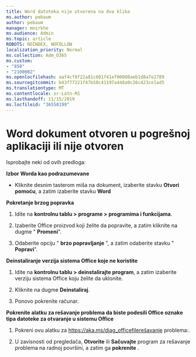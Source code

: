 ```yaml
---
title: Word datoteka nije otvorena na dva klika
ms.author: pebaum
author: pebaum
manager: mnirkhe
ms.audience: Admin
ms.topic: article
ROBOTS: NOINDEX, NOFOLLOW
localization_priority: Normal
ms.collection: Adm_O365
ms.custom:
- "850"
- "2100002"
ms.openlocfilehash: aaf4cf8f22a81c601f41ef00080aeb1d8a7e2789
ms.sourcegitcommit: b43f77221f47b50c41197a448a9c26c423ce1ad5
ms.translationtype: MT
ms.contentlocale: sr-Latn-RS
ms.lasthandoff: 11/15/2019
ms.locfileid: "36558199"
---
```

# <a name="word-document-opened-in-the-wrong-app-or-didnt-open"></a>Word dokument otvoren u pogrešnoj aplikaciji ili nije otvoren

Isprobajte neki od ovih predloga:

**Izbor Worda kao podrazumevane**

- Kliknite desnim tasterom miša na dokument, izaberite stavku **Otvori pomoću**, a zatim izaberite stavku **Word**

**Pokretanje brzog popravka**

1. Idite na **kontrolnu tablu > programe > programima i funkcijama**.

2. Izaberite Office proizvod koji želite da popravite, a zatim kliknite na dugme " **Promeni**".

3. Odaberite opciju " **brzo popravljanje** ", a zatim odaberite stavku " **Popravi**".

**Deinstaliranje verzija sistema Office koje ne koristite**

1. Idite na **kontrolnu tablu > deinstalirajte program**, a zatim izaberite verziju sistema Office koju želite da uklonite.

2. Kliknite na dugme **Deinstaliraj**.

3. Ponovo pokrenite računar.

**Pokrenite alatku za rešavanje problema da biste podesili Office oznake tipa datoteke za otvaranje u sistemu Office**

1. Pokreni ovu alatku za https://aka.ms/diag_officefilerešavanje problema:.

2. U zavisnosti od pregledača, **Otvorite** ili **Sačuvajte** program za rešavanje problema na radnoj površini, a zatim ga **pokrenite** .
